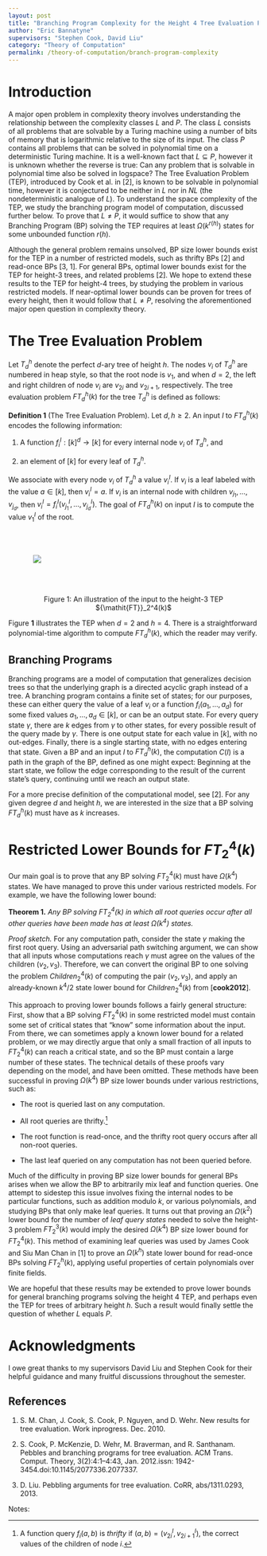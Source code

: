 ```yaml
---
layout: post
title: "Branching Program Complexity for the Height 4 Tree Evaluation Problem"
author: "Eric Bannatyne"
supervisors: "Stephen Cook, David Liu"
category: "Theory of Computation"
permalink: /theory-of-computation/branch-program-complexity
---
```


Introduction
============

A major open problem in complexity theory involves understanding the
relationship between the complexity classes $L$ and $P$. The class
$L$ consists of all problems that are solvable by a Turing machine
using a number of bits of memory that is logarithmic relative to the
size of its input. The class $P$ contains all problems that can be
solved in polynomial time on a deterministic Turing machine. It is a
well-known fact that $L \subseteq P$, however it is unknown whether
the reverse is true: Can any problem that is solvable in polynomial time
also be solved in logspace? The Tree Evaluation Problem (TEP),
introduced by Cook et al. in [2], is known to be solvable in
polynomial time, however it is conjectured to be neither in $L$ nor in
$NL$ (the nondeterministic analogue of $L$). To understand the space
complexity of the TEP, we study the branching program model of
computation, discussed further below. To prove that $L \neq P$, it
would suffice to show that any Branching Program (BP) solving the TEP
requires at least $\Omega(k^{r(h)})$ states for some unbounded function
$r(h)$.

Although the general problem remains unsolved, BP size lower bounds
exist for the TEP in a number of restricted models, such as thrifty
BPs [2] and read-once BPs [3, 1]. For general BPs,
optimal lower bounds exist for the TEP for height-3 trees, and related
problems [2]. We hope to extend these results to the TEP for
height-4 trees, by studying the problem in various restricted models. If
near-optimal lower bounds can be proven for trees of every height, then
it would follow that $L \neq P$, resolving the aforementioned major
open question in complexity theory.

The Tree Evaluation Problem
===========================

Let $T_d^h$ denote the perfect $d$-ary tree of height $h$. The nodes
$v_i$ of $T_d^h$ are numbered in heap style, so that the root node is
$v_1$, and when $d = 2$, the left and right children of node $v_i$ are
$v_{2i}$ and $v_{2i+1}$, respectively. The tree evaluation problem
${\mathit{FT}}_d^h(k)$ for the tree $T_d^h$ is defined as follows:

**Definition 1** (The Tree Evaluation Problem). Let $d, h \geq 2$. An input $I$ to
${\mathit{FT}}_d^h(k)$ encodes the following information:

1.  A function $f_i^I:[k]^d \to [k]$ for every internal node $v_i$ of
    $T_d^h$, and

2.  an element of $[k]$ for every leaf of $T_d^h$.

We associate with every node $v_i$ of $T_d^h$ a value $v_i^I$. If $v_i$
is a leaf labeled with the value $a \in [k]$, then $v_i^I = a$. If $v_i$
is an internal node with children $v_{j_1},\dots,v_{j_d}$, then
$v_i^I = f_i^I(v_{j_1}^I,\dots,v_{j_d}^I)$. The goal of
${\mathit{FT}}_d^h(k)$ on input $I$ is to compute the value $v_1^I$ of
the root.

<img style="margin:50" src="{{ site.baseurl }}/assets/EBfigure1.png"/>

<p style="text-align: center;"> Figure 1: An illustration of the input to the height-3 TEP ${\mathit{FT}}_2^4(k)$ </p>

Figure **1** illustrates the TEP when $d=2$ and $h=4$. There is a
straightforward polynomial-time algorithm to compute
${\mathit{FT}}_d^h(k)$, which the reader may verify.

Branching Programs
------------------

Branching programs are a model of computation that generalizes decision
trees so that the underlying graph is a directed acyclic graph instead
of a tree. A branching program contains a finite set of states; for our
purposes, these can either query the value of a leaf $v_i$ or a function
$f_i(a_1, \dots, a_d)$ for some fixed values $a_1,\dots,a_d \in [k]$, or
can be an output state. For every query state $\gamma$, there are $k$
edges from $\gamma$ to other states, for every possible result of the
query made by $\gamma$. There is one output state for each value in
$[k]$, with no out-edges. Finally, there is a single starting state,
with no edges entering that state. Given a BP and an input $I$ to
${\mathit{FT}}_d^h(k)$, the computation $C(I)$ is a path in the graph of
the BP, defined as one might expect: Beginning at the start state, we
follow the edge corresponding to the result of the current state’s
query, continuing until we reach an output state.

For a more precise definition of the computational model, see [2].
For any given degree $d$ and height $h$, we are interested in the size
that a BP solving ${\mathit{FT}}_d^h(k)$ must have as $k$ increases.

Restricted Lower Bounds for ${\mathit{FT}}_2^4(k)$
==================================================

Our main goal is to prove that any BP solving ${\mathit{FT}}_2^4(k)$
must have $\Omega(k^4)$ states. We have managed to prove this under
various restricted models. For example, we have the following lower
bound:

**Theorem 1.** *Any BP solving ${\mathit{FT}}_2^4(k)$ in which all root queries occur
after all other queries have been made has at least $\Omega(k^4)$
states.*

*Proof sketch.* For any computation path, consider the state $\gamma$
making the first root query. Using an adversarial path switching
argument, we can show that all inputs whose computations reach $\gamma$
must agree on the values of the children $(v_2, v_3)$. Therefore, we can
convert the original BP to one solving the problem
${\mathit{Children}}_2^4(k)$ of computing the pair $(v_2, v_3)$, and
apply an already-known $k^4 / 2$ state lower bound for
${\mathit{Children}}_2^4(k)$ from [**cook2012**].

This approach to proving lower bounds follows a fairly general
structure: First, show that a BP solving ${\mathit{FT}}_2^4(k)$ in some
restricted model must contain some set of critical states that “know”
some information about the input. From there, we can sometimes apply a
known lower bound for a related problem, or we may directly argue that
only a small fraction of all inputs to ${\mathit{FT}}_2^4(k)$ can reach
a critical state, and so the BP must contain a large number of these
states. The technical details of these proofs vary depending on the
model, and have been omitted. These methods have been successful in
proving $\Omega(k^4)$ BP size lower bounds under various restrictions,
such as:

-   The root is queried last on any computation.

-   All root queries are thrifty.[^1]

-   The root function is read-once, and the thrifty root query occurs
    after all non-root queries.

-   The last leaf queried on any computation has not been
    queried before.

Much of the difficulty in proving BP size lower bounds for general BPs
arises when we allow the BP to arbitrarily mix leaf and function
queries. One attempt to sidestep this issue involves fixing the internal
nodes to be particular functions, such as addition modulo $k$, or
various polynomials, and studying BPs that only make leaf queries. It
turns out that proving an $\Omega(k^2)$ lower bound for the number of
*leaf query states* needed to solve the height-3 problem
${\mathit{FT}}_2^3(k)$ would imply the desired $\Omega(k^4)$ BP size
lower bound for ${\mathit{FT}}_2^4(k)$. This method of examining leaf
queries was used by James Cook and Siu Man Chan in [1] to prove
an $\Omega(k^h)$ state lower bound for read-once BPs solving
${\mathit{FT}}_2^h(k)$, applying useful properties of certain
polynomials over finite fields.

We are hopeful that these results may be extended to prove lower bounds
for general branching programs solving the height 4 TEP, and perhaps
even the TEP for trees of arbitrary height $h$. Such a result would
finally settle the question of whether $L$ equals $P$.

Acknowledgments
===============

I owe great thanks to my supervisors David Liu and Stephen Cook for
their helpful guidance and many fruitful discussions throughout the
semester.

References
---------

1. S.  M.  Chan,  J.  Cook,  S.  Cook,  P.  Nguyen,  and  D.  Wehr.  New  results  for  tree  evaluation.  Work  inprogress. Dec. 2010.

2. S. Cook, P. McKenzie, D. Wehr, M. Braverman, and R. Santhanam. Pebbles and branching programs for tree evaluation. ACM Trans. Comput. Theory, 3(2):4:1–4:43, Jan. 2012.issn: 1942-3454.doi:10.1145/2077336.2077337.

3. D. Liu. Pebbling arguments for tree evaluation. CoRR, abs/1311.0293, 2013.

Notes:

[^1]: A function query $f_i(a, b)$ is *thrifty* if
    $(a, b) = (v_{2i}^I, v_{2i+1}^I)$, the correct values of the
    children of node $i$.
